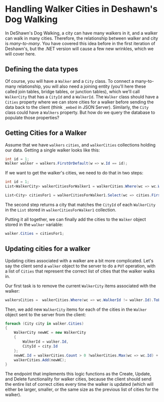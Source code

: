 # Handling Walker Cities in Deshawn's Dog Walking
In DeShawn's Dog Walking, a city can have many walkers in it, and a walker can walk in many cities. Therefore, the relationship between walker and city is _many-to-many_. You have covered this idea before in the first iteration of Deshawn's, but the .NET version will cause a few new wrinkles, which we will cover here. 

## Defining the data types
Of course, you will have a `Walker` and a `City` class. To connect a many-to-many relationship, you will also need a joining entity (you'll here these called join tables, bridge tables, or junction tables), which we'll call `WalkerCity` that has a `CityId` and a `WalkerId`.  The `Walker` class should have a `Cities` property where we can store cities for a walker before sending the data back to the client (think `_embed` in JSON Server). Similarly, the `City` class could have a `Walkers` property. But how do we query the database to populate those properties?

## Getting Cities for a Walker
Assume that we have `walkers` `cities`, and `walkerCities` collections holding our data. Getting a single walker looks like this:

``` csharp
int id = 1;
Walker walker = walkers.FirstOrDefault(w => w.Id == id);
```
If we want to get the walker's cities, we need to do that in two steps:
```csharp
int id = 1;
List<WalkerCity> walkerCitiesForWalker1 = walkerCities.Where(wc => wc.WalkerId == 1).ToList();

List<City> citiesFor1 = walkerCitiesForWalker1.Select(wc => cities.First(c => c.Id = wc.CityId)).ToList();
```
The second step returns a city that matches the `CityId` of each `WalkerCity` in the `List` stored in `walkerCitiesForWalker1` collection. 

Putting it all together, we can finally add the cities to the `Walker` object stored in the `walker` variable:
``` csharp
walker.Cities = citiesFor1; 
```

## Updating cities for a walker
Updating cities associated with a walker are a bit more complicated. Let's say the client send a `walker` object to the server to do a `PUT` operation, with a list of `Cities` that represent the correct list of cities that the walker walks in. 

Our first task is to remove the current `WalkerCity` items associated with the walker:
``` csharp
walkersCities =  walkerCities.Where(wc => wc.WalkerId != walker.Id).ToList();
```
Then, we add new `WalkerCity` items for each of the cities in the `Walker` object sent to the server from the client:
``` csharp
foreach (City city in walker.Cities)
{
    WalkerCity newWC = new WalkerCity
    {
        WalkerId = walker.Id,
        CityId = city.Id
    };
    newWC.Id = walkerCities.Count > 0 ?walkerCities.Max(wc => wc.Id) + 1 : 1;
    walkerCities.Add(newWC);
}
```
The endpoint that implements this logic functions as the Create, Update, and Delete functionality for walker cities, because the client should send the entire list of correct cities every time the walker is updated (which will either be larger, smaller, or the same size as the previous list of cities for the walker).